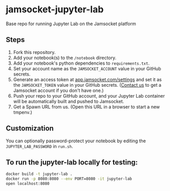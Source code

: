 # jamsocket-jupyter-lab
Base repo for running Jupyter Lab on the Jamsocket platform

## Steps

1. Fork this repository.
2. Add your notebook(s) to the `/notebook` directory.
3. Add your notebook's python dependencies to `requirements.txt`.
4. Set your account name as the `JAMSOCKET_ACCOUNT` value in your GitHub secrets.
5. Generate an access token at [app.jamsocket.com/settings](https://app.jamsocket.com/settings) and set it as the `JAMSOCKET_TOKEN` value in your GitHub secrets. ([Contact us](https://forms.gle/2xjUy4AmR5tdj42Y7) to get a Jamsocket account if you don't have one.)
6. Push your repo to your GitHub account, and your Jupyter Lab container will be automatically built and pushed to Jamsocket.
7. Get a Spawn URL from us. (Open this URL in a browser to start a new tmpenv.)

## Customization

You can optionally password-protect your notebook by editing the `JUPYTER_LAB_PASSWORD` in `run.sh`.

## To run the jupyter-lab locally for testing:

```bash
docker build -t jupyter-lab .
docker run -p 8080:8080 --env PORT=8080 -it jupyter-lab
open localhost:8080
```
